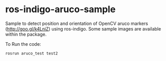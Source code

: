 # ros-indigo-aruco-sample
Sample to detect position and orientation of OpenCV aruco markers (http://goo.gl/k4LniZ) using ros-indigo. Some sample images are available within the package.

To Run the code:
  ```
  rosrun aruco_test test2
  ```
